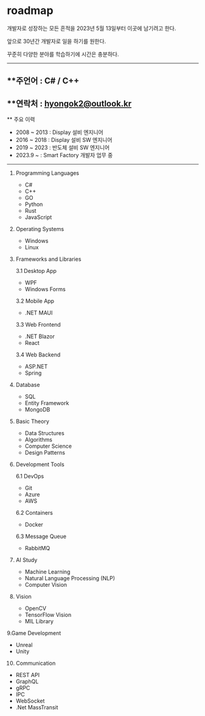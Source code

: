 # roadmap

개발자로 성장하는 모든 흔적을 2023년 5월 13일부터 이곳에 남기려고 한다.

앞으로 30년간 개발자로 일을 하기를 원한다. 

꾸준히 다양한 분야를 학습하기에 시간은 충분하다.

------------------------------------------------------------------
**주언어 : C# / C++
------------------------------------------------------------------
**연락처 : hyongok2@outlook.kr
------------------------------------------------------------------
** 주요 이력
 - 2008 ~ 2013 : Display 설비 엔지니어
 - 2016 ~ 2018 : Display 설비 SW 엔지니어
 - 2019 ~ 2023 : 반도체 설비  SW 엔지니어
 - 2023.9 ~    : Smart Factory 개발자 업무 중
------------------------------------------------------------------

1. Programming Languages
   - C#
   - C++
   - GO
   - Python
   - Rust
   - JavaScript

2. Operating Systems
   - Windows
   - Linux

3. Frameworks and Libraries

   3.1 Desktop App
      - WPF
      - Windows Forms
     
   3.2 Mobile App
      - .NET MAUI
     
   3.3 Web Frontend
      - .NET Blazor
      - React
     
   3.4 Web Backend
      - ASP.NET
      - Spring
     
4. Database
   - SQL
   - Entity Framework
   - MongoDB

5. Basic Theory
   - Data Structures
   - Algorithms
   - Computer Science
   - Design Patterns

6. Development Tools

   6.1 DevOps
      - Git
      - Azure
      - AWS

   6.2 Containers
      - Docker

   6.3 Message Queue
      - RabbitMQ

7. AI Study
   - Machine Learning
   - Natural Language Processing (NLP)
   - Computer Vision

8. Vision
   - OpenCV
   - TensorFlow Vision
   - MIL Library
 
9.Game Development
   - Unreal
   - Unity

10. Communication
   - REST API
   - GraphQL
   - gRPC
   - IPC
   - WebSocket
   - .Net MassTransit
